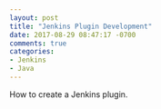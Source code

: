 ```yaml
---
layout: post
title: "Jenkins Plugin Development"
date: 2017-08-29 08:47:17 -0700
comments: true
categories: 
- Jenkins
- Java
---
```


How to create a Jenkins plugin.

<!--more-->

